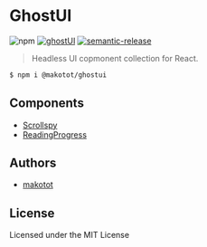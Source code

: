# GhostUI

![npm](https://img.shields.io/npm/v/@makotot/ghostui?style=for-the-badge)
[![ghostUI](https://img.shields.io/endpoint?url=https://dashboard.cypress.io/badge/simple/ipjs5c&style=for-the-badge&logo=cypress)](https://dashboard.cypress.io/projects/ipjs5c/runs)
[![semantic-release](https://img.shields.io/badge/%20%20%F0%9F%93%A6%F0%9F%9A%80-semantic--release-e10079.svg?style=for-the-badge)](https://github.com/semantic-release/semantic-release)

> Headless UI copmonent collection for React.

```sh
$ npm i @makotot/ghostui
```

## Components

- [Scrollspy](./src/Scrollspy)
- [ReadingProgress](./src/ReadingProgress)

## Authors

- [makotot](https://github.com/makotot)

## License

Licensed under the MIT License
